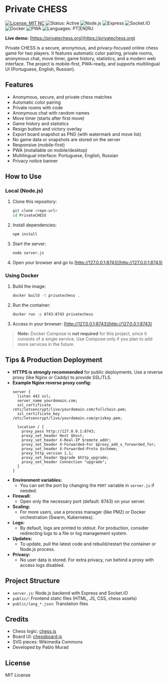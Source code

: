 # Private CHESS

[![License: MIT NC](https://img.shields.io/badge/license-MIT--NC-blue.svg)](LICENSE.md)
![Status: Active](https://img.shields.io/badge/status-active-brightgreen)
![Node.js](https://img.shields.io/badge/Node.js-18%2B-green?logo=node.js)
![Express](https://img.shields.io/badge/Express.js-Backend-black?logo=express)
![Socket.IO](https://img.shields.io/badge/Socket.IO-Realtime-black?logo=socket.io)
![Docker](https://img.shields.io/badge/Docker-ready-blue?logo=docker)
![PWA](https://img.shields.io/badge/PWA-ready-blueviolet?logo=pwa)
![Languages: PT|EN|RU](https://img.shields.io/badge/languages-PT%20%7C%20EN%20%7C%20RU-yellow)

**Live demo:** [https://privatechess.org](https://privatechess.org)

Private CHESS is a secure, anonymous, and privacy-focused online chess game for two players. It features automatic color pairing, private rooms, anonymous chat, move timer, game history, statistics, and a modern web interface. The project is mobile-first, PWA-ready, and supports multilingual UI (Portuguese, English, Russian).

## Features
- Anonymous, secure, and private chess matches
- Automatic color pairing
- Private rooms with code
- Anonymous chat with random names
- Move timer (starts after first move)
- Game history and statistics
- Resign button and victory overlay
- Export board snapshot as PNG (with watermark and move list)
- No game data or snapshots are stored on the server
- Responsive (mobile-first)
- PWA (installable on mobile/desktop)
- Multilingual interface: Portuguese, English, Russian
- Privacy notice banner

## How to Use

### Local (Node.js)
1. Clone this repository:
   ```bash
   git clone <repo-url>
   cd PrivateCHESS
   ```
2. Install dependencies:
   ```bash
   npm install
   ```
3. Start the server:
   ```bash
   node server.js
   ```
4. Open your browser and go to [http://127.0.0.1:8743](http://127.0.0.1:8743)

### Using Docker
1. Build the image:
   ```bash
   docker build -t privatechess .
   ```
2. Run the container:
   ```bash
   docker run -p 8743:8743 privatechess
   ```
3. Access in your browser: [http://127.0.0.1:8743](http://127.0.0.1:8743)

> **Note:** Docker Compose is **not required** for this project, since it consists of a single service. Use Compose only if you plan to add more services in the future.

## Tips & Production Deployment

- **HTTPS is strongly recommended** for public deployments. Use a reverse proxy (like Nginx or Caddy) to provide SSL/TLS.
- **Example Nginx reverse proxy config:**
  ```nginx
  server {
    listen 443 ssl;
    server_name yourdomain.com;
    ssl_certificate /etc/letsencrypt/live/yourdomain.com/fullchain.pem;
    ssl_certificate_key /etc/letsencrypt/live/yourdomain.com/privkey.pem;

    location / {
      proxy_pass http://127.0.0.1:8743;
      proxy_set_header Host $host;
      proxy_set_header X-Real-IP $remote_addr;
      proxy_set_header X-Forwarded-For $proxy_add_x_forwarded_for;
      proxy_set_header X-Forwarded-Proto $scheme;
      proxy_http_version 1.1;
      proxy_set_header Upgrade $http_upgrade;
      proxy_set_header Connection "upgrade";
    }
  }
  ```
- **Environment variables:**
  - You can set the port by changing the `PORT` variable in `server.js` if needed.
- **Firewall:**
  - Open only the necessary port (default: 8743) on your server.
- **Scaling:**
  - For more users, use a process manager (like PM2) or Docker orchestration (Swarm, Kubernetes).
- **Logs:**
  - By default, logs are printed to stdout. For production, consider redirecting logs to a file or log management system.
- **Updates:**
  - To update, pull the latest code and rebuild/restart the container or Node.js process.
- **Privacy:**
  - No user data is stored. For extra privacy, run behind a proxy with access logs disabled.

## Project Structure
- `server.js`: Node.js backend with Express and Socket.IO
- `public/`: Frontend static files (HTML, JS, CSS, chess assets)
- `public/lang_*.json`: Translation files

## Credits
- Chess logic: [chess.js](https://github.com/jhlywa/chess.js)
- Board UI: [chessboard.js](https://github.com/oakmac/chessboardjs)
- SVG pieces: Wikimedia Commons
- Developed by Pablo Murad

## License
MIT License 